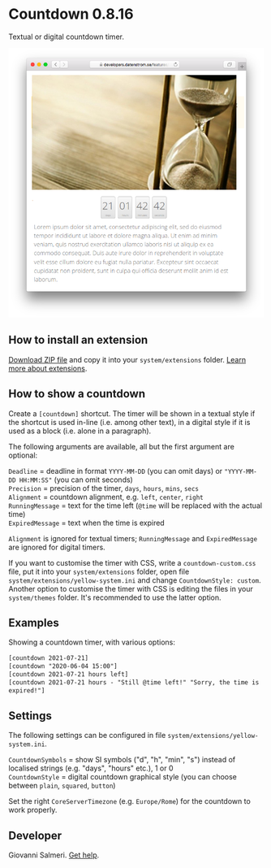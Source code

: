 # Countdown 0.8.16

Textual or digital countdown timer.

<p align="center"><img src="SCREENSHOT.png" alt="Screenshot"></p>

## How to install an extension

[Download ZIP file](https://github.com/GiovanniSalmeri/yellow-countdown/archive/refs/heads/main.zip) and copy it into your `system/extensions` folder. [Learn more about extensions](https://github.com/annaesvensson/yellow-update).

## How to show a countdown

Create a `[countdown]` shortcut. The timer will be shown in a textual style if the shortcut is used in-line (i.e. among other text), in a digital style if it is used as a block (i.e. alone in a paragraph).

The following arguments are available, all but the first argument are optional:

`Deadline` = deadline in format `YYYY-MM-DD` (you can omit days) or `"YYYY-MM-DD HH:MM:SS"` (you can omit seconds)  
`Precision` = precision of the timer, `days`, `hours`, `mins`, `secs`  
`Alignment` = countdown alignment, e.g. `left`, `center`, `right`  
`RunningMessage` = text for the time left (`@time` will be replaced with the actual time)  
`ExpiredMessage` = text when the time is expired  

`Alignment` is ignored for textual timers; `RunningMessage` and `ExpiredMessage` are ignored for digital timers.

If you want to customise the timer with CSS, write a `countdown-custom.css` file, put it into your `system/extensions` folder, open file `system/extensions/yellow-system.ini` and change `CountdownStyle: custom`. Another option to customise the timer with CSS is editing the files in your `system/themes` folder. It's recommended to use the latter option.

## Examples

Showing a countdown timer, with various options:

    [countdown 2021-07-21]
    [countdown "2020-06-04 15:00"]
    [countdown 2021-07-21 hours left] 
    [countdown 2021-07-21 hours - "Still @time left!" "Sorry, the time is expired!"]  

## Settings

The following settings can be configured in file `system/extensions/yellow-system.ini`.

`CountdownSymbols` = show SI symbols ("d", "h", "min", "s") instead of localised strings (e.g. "days", "hours" etc.), 1 or 0  
`CountdownStyle` = digital countdown graphical style (you can choose between `plain`, `squared`, `button`)  

Set the right `CoreServerTimezone` (e.g. `Europe/Rome`) for the countdown to work properly.

## Developer

Giovanni Salmeri. [Get help](https://datenstrom.se/yellow/help/).
